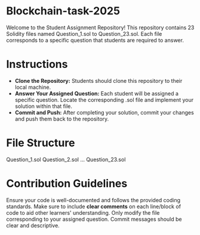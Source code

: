 # Blockchain-task-2025
Welcome to the Student Assignment Repository! This repository contains 23 Solidity files named Question_1.sol to Question_23.sol. Each file corresponds to a specific question that students are required to answer.
# Instructions
 * **Clone the Repository:** Students should clone this repository to their local machine.
 * **Answer Your Assigned Question:** Each student will be assigned a specific question. Locate the corresponding .sol file and implement your solution within that file.
 * **Commit and Push:** After completing your solution, commit your changes and push them back to the repository.
# File Structure
Question_1.sol
Question_2.sol
...
Question_23.sol
# Contribution Guidelines
Ensure your code is well-documented and follows the provided coding standards.
Make sure to include **clear comments** on each line/block of code to aid other learners' understanding.
Only modify the file corresponding to your assigned question.
Commit messages should be clear and descriptive.

